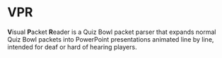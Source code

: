 # VPR
**V**isual **P**acket **R**eader is a Quiz Bowl packet parser that expands normal Quiz Bowl packets into PowerPoint presentations animated line by line, intended for deaf or hard of hearing players.
